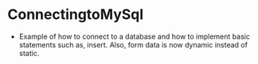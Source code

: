 # ConnectingtoMySql
- Example of how to connect to a database and how to implement basic statements such as, insert. Also, form data is now dynamic instead of static. 
